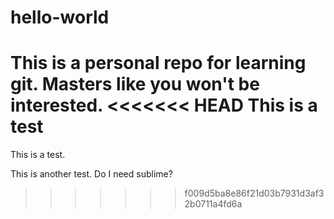 # hello-world
This is a personal repo for learning git.
Masters like you won't be interested.
<<<<<<< HEAD
This is a test
=======
This is a test.

This is another test.
Do I need sublime?
>>>>>>> f009d5ba8e86f21d03b7931d3af32b0711a4fd6a
